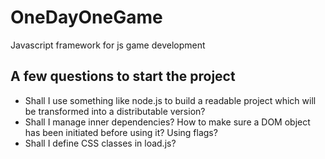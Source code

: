 # OneDayOneGame
Javascript framework for js game development

## A few questions to start the project
- Shall I use something like node.js to build a readable project which will be transformed into a distributable version?
- Shall I manage inner dependencies? How to make sure a DOM object has been initiated before using it? Using flags?
- Shall I define CSS classes in load.js?
